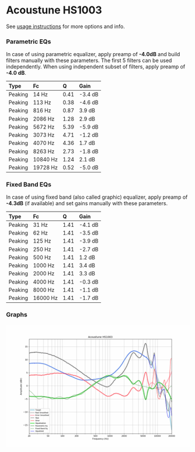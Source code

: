 # Acoustune HS1003
See [usage instructions](https://github.com/jaakkopasanen/AutoEq#usage) for more options and info.

### Parametric EQs
In case of using parametric equalizer, apply preamp of **-4.0dB** and build filters manually
with these parameters. The first 5 filters can be used independently.
When using independent subset of filters, apply preamp of **-4.0 dB**.

| Type    | Fc       |    Q | Gain    |
|:--------|:---------|:-----|:--------|
| Peaking | 14 Hz    | 0.41 | -3.4 dB |
| Peaking | 113 Hz   | 0.38 | -4.6 dB |
| Peaking | 816 Hz   | 0.87 | 3.9 dB  |
| Peaking | 2086 Hz  | 1.28 | 2.9 dB  |
| Peaking | 5672 Hz  | 5.39 | -5.9 dB |
| Peaking | 3073 Hz  | 4.71 | -1.2 dB |
| Peaking | 4070 Hz  | 4.36 | 1.7 dB  |
| Peaking | 8263 Hz  | 2.73 | -1.8 dB |
| Peaking | 10840 Hz | 1.24 | 2.1 dB  |
| Peaking | 19728 Hz | 0.52 | -5.0 dB |

### Fixed Band EQs
In case of using fixed band (also called graphic) equalizer, apply preamp of **-4.3dB**
(if available) and set gains manually with these parameters.

| Type    | Fc       |    Q | Gain    |
|:--------|:---------|:-----|:--------|
| Peaking | 31 Hz    | 1.41 | -4.1 dB |
| Peaking | 62 Hz    | 1.41 | -3.5 dB |
| Peaking | 125 Hz   | 1.41 | -3.9 dB |
| Peaking | 250 Hz   | 1.41 | -2.7 dB |
| Peaking | 500 Hz   | 1.41 | 1.2 dB  |
| Peaking | 1000 Hz  | 1.41 | 3.4 dB  |
| Peaking | 2000 Hz  | 1.41 | 3.3 dB  |
| Peaking | 4000 Hz  | 1.41 | -0.3 dB |
| Peaking | 8000 Hz  | 1.41 | -1.1 dB |
| Peaking | 16000 Hz | 1.41 | -1.7 dB |

### Graphs
![](./Acoustune%20HS1003.png)